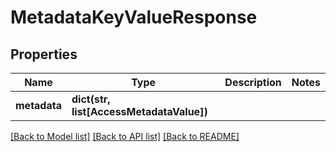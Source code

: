 # MetadataKeyValueResponse


## Properties
Name | Type | Description | Notes
------------ | ------------- | ------------- | -------------
**metadata** | **dict(str, list[AccessMetadataValue])** |  | 

[[Back to Model list]](../README.md#documentation-for-models) [[Back to API list]](../README.md#documentation-for-api-endpoints) [[Back to README]](../README.md)


